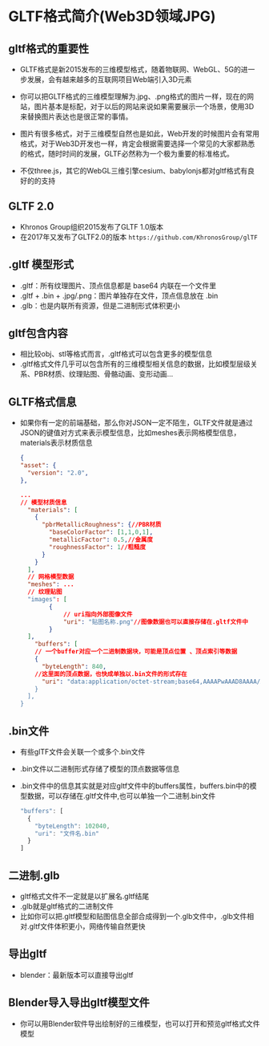 # GLTF格式简介(Web3D领域JPG)

## gltf格式的重要性

+ GLTF格式是新2015发布的三维模型格式，随着物联网、WebGL、5G的进一步发展，会有越来越多的互联网项目Web端引入3D元素
+ 你可以把GLTF格式的三维模型理解为.jpg、.png格式的图片一样，现在的网站，图片基本是标配，对于以后的网站来说如果需要展示一个场景，使用3D来替换图片表达也是很正常的事情。
+ 图片有很多格式，对于三维模型自然也是如此，Web开发的时候图片会有常用格式，对于Web3D开发也一样，肯定会根据需要选择一个常见的大家都熟悉的格式，随时时间的发展，GLTF必然称为一个极为重要的标准格式。

+ 不仅three.js，其它的WebGL三维引擎cesium、babylonjs都对gltf格式有良好的的支持

## GLTF 2.0

+ Khronos Group组织2015发布了GLTF 1.0版本
+ 在2017年又发布了GLTF2.0的版本 `https://github.com/KhronosGroup/glTF`

## .gltf 模型形式

+ .gltf：所有纹理图片、顶点信息都是 base64 内联在一个文件里
+ .gltf + .bin + .jpg/.png：图片单独存在文件，顶点信息放在 .bin
+ .glb：也是内联所有资源，但是二进制形式体积更小

## gltf包含内容

+ 相比较obj、stl等格式而言，.gltf格式可以包含更多的模型信息
+ .gltf格式文件几乎可以包含所有的三维模型相关信息的数据，比如模型层级关系、PBR材质、纹理贴图、骨骼动画、变形动画...

## GLTF格式信息

+ 如果你有一定的前端基础，那么你对JSON一定不陌生，GLTF文件就是通过JSON的键值对方式来表示模型信息，比如meshes表示网格模型信息，materials表示材质信息

  ```json
  {
  "asset": {
    "version": "2.0",
  },

  ...
  // 模型材质信息
    "materials": [
      {
        "pbrMetallicRoughness": {//PBR材质
          "baseColorFactor": [1,1,0,1],
          "metallicFactor": 0.5,//金属度
          "roughnessFactor": 1//粗糙度
        }
      }
    ],
    // 网格模型数据
    "meshes": ...
    // 纹理贴图
    "images": [
          {
              // uri指向外部图像文件
              "uri": "贴图名称.png"//图像数据也可以直接存储在.gltf文件中
          }
    ],
      "buffers": [
      // 一个buffer对应一个二进制数据块，可能是顶点位置 、顶点索引等数据
      {
        "byteLength": 840,
      //这里面的顶点数据，也快成单独以.bin文件的形式存在
        "uri": "data:application/octet-stream;base64,AAAAPwAAAD8AAAA/AAAAPwAAAD8AAAC/.......
      }
    ],
  }
  ```

## .bin文件

+ 有些glTF文件会关联一个或多个.bin文件
+ .bin文件以二进制形式存储了模型的顶点数据等信息
+ .bin文件中的信息其实就是对应gltf文件中的buffers属性，buffers.bin中的模型数据，可以存储在.gltf文件中,也可以单独一个二进制.bin文件

  ```js
  "buffers": [
    {
      "byteLength": 102040,
      "uri": "文件名.bin"
    }
  ]
  ```

## 二进制.glb

+ gltf格式文件不一定就是以扩展名.gltf结尾
+ .glb就是gltf格式的二进制文件
+ 比如你可以把.gltf模型和贴图信息全部合成得到一个.glb文件中，.glb文件相对.gltf文件体积更小，网络传输自然更快

## 导出gltf

+ blender：最新版本可以直接导出gltf

## Blender导入导出gltf模型文件

+ 你可以用Blender软件导出绘制好的三维模型，也可以打开和预览gltf格式文件模型
